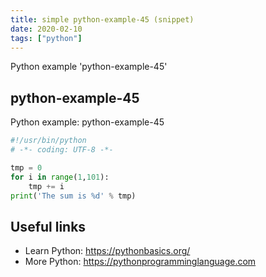 ```yaml
---
title: simple python-example-45 (snippet)
date: 2020-02-10
tags: ["python"]
---
```

Python example 'python-example-45'


## python-example-45

Python example: python-example-45

```python
#!/usr/bin/python
# -*- coding: UTF-8 -*-

tmp = 0
for i in range(1,101):
    tmp += i
print('The sum is %d' % tmp)


```

## Useful links

- Learn Python: https://pythonbasics.org/
- More Python: https://pythonprogramminglanguage.com
